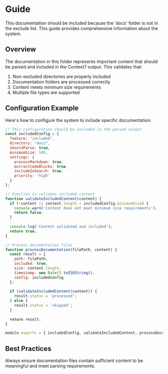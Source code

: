# Guide

This documentation should be included because the 'docs' folder is not in the exclude list. This guide provides comprehensive information about the system.

## Overview

The documentation in this folder represents important content that should be parsed and included in the Context7 output. This validates that:

1. Non-excluded directories are properly included
2. Documentation folders are processed correctly
3. Content meets minimum size requirements
4. Multiple file types are supported

## Configuration Example

Here's how to configure the system to include specific documentation:

```javascript
// This configuration should be included in the parsed output
const includedConfig = {
  feature: "included",
  directory: "docs",
  shouldParse: true,
  minimumSize: 500,
  settings: {
    processMarkdown: true,
    extractCodeBlocks: true,
    includeInSearch: true,
    priority: 'high'
  }
};

// Function to validate included content
function validateIncludedContent(content) {
  if (!content || content.length < includedConfig.minimumSize) {
    console.warn('Content does not meet minimum size requirements');
    return false;
  }
  
  console.log('Content validated and included');
  return true;
}

// Process documentation files
function processDocumentation(filePath, content) {
  const result = {
    path: filePath,
    included: true,
    size: content.length,
    timestamp: new Date().toISOString(),
    config: includedConfig
  };
  
  if (validateIncludedContent(content)) {
    result.status = 'processed';
  } else {
    result.status = 'skipped';
  }
  
  return result;
}

module.exports = { includedConfig, validateIncludedContent, processDocumentation };
```

## Best Practices

Always ensure documentation files contain sufficient content to be meaningful and meet parsing requirements.
